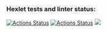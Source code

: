 ### Hexlet tests and linter status:
[![Actions Status](https://github.com/Viklm/frontend-project-lvl1/actions/workflows/node.js.yml/badge.svg)](https://github.com/Viklm/frontend-project-lvl1/actions)
[![Actions Status](https://github.com/Viklm/frontend-project-lvl1/workflows/hexlet-check/badge.svg)](https://github.com/Viklm/frontend-project-lvl1/actions)
<a href="https://codeclimate.com/github/codeclimate/codeclimate/maintainability"><img src="https://api.codeclimate.com/v1/badges/a99a88d28ad37a79dbf6/maintainability" /></a>
